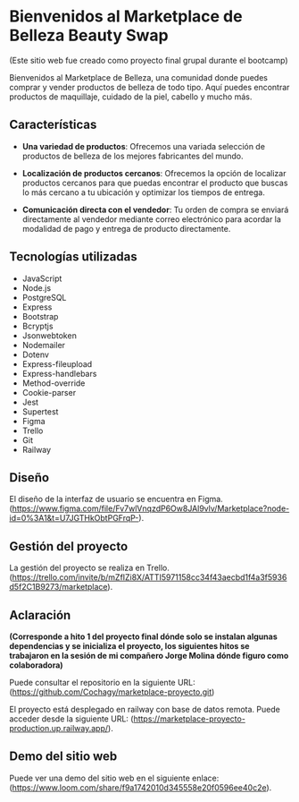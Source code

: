 
# Bienvenidos al Marketplace de Belleza Beauty Swap

(Este sitio web fue creado como proyecto final grupal durante el bootcamp)

Bienvenidos al Marketplace de Belleza, una comunidad donde puedes comprar y vender productos de belleza de todo tipo. Aquí puedes encontrar productos de maquillaje, cuidado de la piel, cabello y mucho más.

## **Características**

- **Una variedad de productos**: Ofrecemos una variada selección de productos de belleza de los mejores fabricantes del mundo.

- **Localización de productos cercanos**: Ofrecemos la opción de localizar productos cercanos para que puedas encontrar el producto que buscas lo más cercano a tu ubicación y optimizar los tiempos de entrega.

- **Comunicación directa con el vendedor**: Tu orden de compra se enviará directamente al vendedor mediante correo electrónico para acordar la modalidad de pago y entrega de producto directamente.

## **Tecnologías utilizadas**

- JavaScript
- Node.js
- PostgreSQL
- Express
- Bootstrap
- Bcryptjs
- Jsonwebtoken
- Nodemailer
- Dotenv
- Express-fileupload
- Express-handlebars
- Method-override
- Cookie-parser
- Jest
- Supertest
- Figma
- Trello
- Git
- Railway

## **Diseño**

El diseño de la interfaz de usuario se encuentra en Figma. (https://www.figma.com/file/Fv7wlVnqzdP6Ow8JAl9vlv/Marketplace?node-id=0%3A1&t=U7JGTHkObtPGFrqP-).

## **Gestión del proyecto**

La gestión del proyecto se realiza en Trello. (https://trello.com/invite/b/mZfIZi8X/ATTI5971158cc34f43aecbd1f4a3f5936d5f2C1B9273/marketplace).

## **Aclaración** 

**(Corresponde a hito 1 del proyecto final dónde solo se instalan algunas dependencias y se inicializa el proyecto, los siguientes hitos se trabajaron en la sesión de mi compañero Jorge Molina dónde figuro como colaboradora)** 

Puede consultar el repositorio en la siguiente URL: (https://github.com/Cochagy/marketplace-proyecto.git)

El proyecto está desplegado en railway con base de datos remota. 
Puede acceder desde la siguiente URL: (https://marketplace-proyecto-production.up.railway.app/). 



## **Demo del sitio web**

Puede ver una demo del sitio web en el siguiente enlace: (https://www.loom.com/share/f9a1742010d345558e20f0596ee40c2e).












